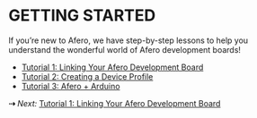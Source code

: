 # GETTING STARTED

If you’re new to Afero, we have step-by-step lessons to help you understand the wonderful world of Afero development boards!

- [Tutorial 1: Linking Your Afero Development Board](../Lesson1)
- [Tutorial 2: Creating a Device Profile](../Lesson2)
- [Tutorial 3: Afero + Arduino](../Lesson3)

 **&#8674;** *Next:* [Tutorial 1: Linking Your Afero Development Board](../Lesson1)

